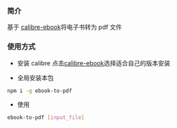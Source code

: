 ### 简介

基于 [calibre-ebook](https://calibre-ebook.com/download)将电子书转为 pdf 文件

### 使用方式

- 安装 calibre
  点击[calibre-ebook](https://calibre-ebook.com/download)选择适合自己的版本安装

- 全局安装本包

```sh
npm i -g ebook-to-pdf
```

- 使用

```sh
ebook-to-pdf [input_file]
```
